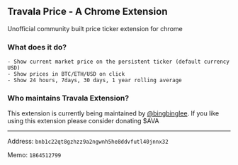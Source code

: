 ## Travala Price - A Chrome Extension
Unofficial community built price ticker extension for chrome

### What does it do?
```
- Show current market price on the persistent ticker (default currency USD)
- Show prices in BTC/ETH/USD on click
- Show 24 hours, 7days, 30 days, 1 year rolling average
```

### Who maintains Travala Extension? 
This extension is currently being maintained by [@bingbinglee](https://github.com/bingbinglee/). If you like using this extension please consider donating $AVA

----

Address:
```bnb1c22qt8gzhzz9a2ngwnh5he8ddvfutl40jnnx32```

Memo:
```1864512799```
